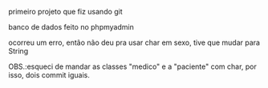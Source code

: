 primeiro projeto que fiz usando git

banco de dados feito no phpmyadmin



ocorreu um erro, então não deu pra usar char em sexo, tive que mudar para String


OBS.:esqueci de mandar as classes "medico" e a "paciente" com char, por isso, dois commit iguais.





